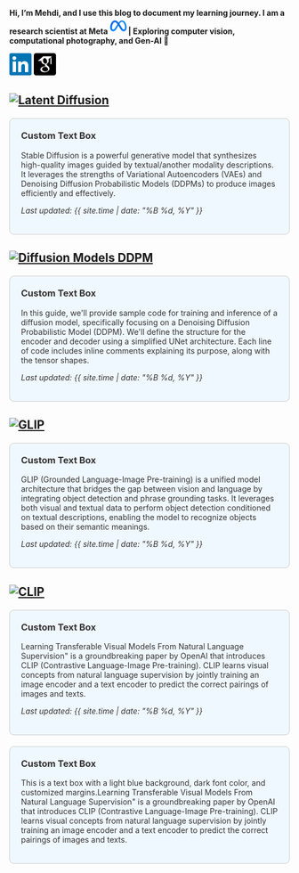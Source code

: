  
**Hi, I’m Mehdi, and I use this blog to document my learning journey. 
 I am a research scientist at Meta <img src="images/Meta.png"  width="30" height="30"> | Exploring computer vision, computational photography, and Gen-AI 🚀**

<!-- -->

<!-- -->

[<img src="images/LinkedIn_logo_initials.png"  width="40" height="40">](https://www.linkedin.com/in/mehdi-seyfi-38189220/)   [<img src="images/googlescholar.png"  width="40" height="40">](https://scholar.google.ca/citations?user=6l0PmOEAAAAJ&hl=en)
<!-- -->

<!-- -->

## [![Latent Diffusion](https://img.shields.io/badge/Latent_Diffusion-grey?style=for-the-badge&logo=github)](posts/StableDiffusion)
<div style="background-color: #f0f8ff; color: #333; padding: 20px; margin: 20px 0; border-radius: 8px; border: 1px solid #ccc;">
  <h3 style="margin-top: 0;">Custom Text Box</h3>
Stable Diffusion is a powerful generative model that synthesizes high-quality images guided by textual/another modality descriptions. It leverages the strengths of Variational Autoencoders (VAEs) and Denoising Diffusion Probabilistic Models (DDPMs) to produce images efficiently and effectively.

 
_Last updated: {{ site.time | date: "%B %d, %Y" }}_
</div>

## [![Diffusion Models DDPM](https://img.shields.io/badge/Diffusion_Models-grey?style=for-the-badge&logo=github)](posts/Diffusion)
<div style="background-color: #f0f8ff; color: #333; padding: 20px; margin: 20px 0; border-radius: 8px; border: 1px solid #ccc;">
  <h3 style="margin-top: 0;">Custom Text Box</h3>
In this guide, we'll provide sample code for training and inference of a diffusion model, specifically focusing on a Denoising Diffusion Probabilistic Model (DDPM). We'll define the structure for the encoder and decoder using a simplified UNet architecture. Each line of code includes inline comments explaining its purpose, along with the tensor shapes.

 
_Last updated: {{ site.time | date: "%B %d, %Y" }}_
</div>

## [![GLIP](https://img.shields.io/badge/Grounded_Language_Image_Pre_training_(GLIP)-grey?style=for-the-badge&logo=github)](posts/GLIP)
<div style="background-color: #f0f8ff; color: #333; padding: 20px; margin: 20px 0; border-radius: 8px; border: 1px solid #ccc;">
  <h3 style="margin-top: 0;">Custom Text Box</h3>
GLIP (Grounded Language-Image Pre-training) is a unified model architecture that bridges the gap between vision and language by integrating object detection and phrase grounding tasks. It leverages both visual and textual data to perform object detection conditioned on textual descriptions, enabling the model to recognize objects based on their semantic meanings.


_Last updated: {{ site.time | date: "%B %d, %Y" }}_
</div>

## [![CLIP](https://img.shields.io/badge/Learning_Transferable_Visual_Models_From_Natural_Language_Supervision_(CLIP)-grey?style=for-the-badge&logo=github)](posts/CLIP)
<div style="background-color: #f0f8ff; color: #333; padding: 20px; margin: 20px 0; border-radius: 8px; border: 1px solid #ccc;">
  <h3 style="margin-top: 0;">Custom Text Box</h3>
Learning Transferable Visual Models From Natural Language Supervision" is a groundbreaking paper by OpenAI that introduces CLIP (Contrastive Language-Image Pre-training). CLIP learns visual concepts from natural language supervision by jointly training an image encoder and a text encoder to predict the correct pairings of images and texts.


_Last updated: {{ site.time | date: "%B %d, %Y" }}_
</div>



<div style="background-color: #f0f8ff; color: #333; padding: 20px; margin: 20px 0; border-radius: 8px; border: 1px solid #ccc;">
  <h3 style="margin-top: 0;">Custom Text Box</h3>
  <p>This is a text box with a light blue background, dark font color, and customized margins.Learning Transferable Visual Models From Natural Language Supervision" is a groundbreaking paper by OpenAI that introduces CLIP (Contrastive Language-Image Pre-training). CLIP learns visual concepts from natural language supervision by jointly training an image encoder and a text encoder to predict the correct pairings of images and texts.</p>
</div>

